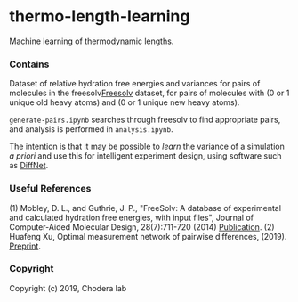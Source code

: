 thermo-length-learning
==============================

Machine learning of thermodynamic lengths.

### Contains

Dataset of relative hydration free energies and variances for pairs of molecules in the freesolv[Freesolv](https://github.com/MobleyLab/FreeSolv) dataset, for pairs of molecules with (0 or 1 unique old heavy atoms) and (0 or 1 unique new heavy atoms).

`generate-pairs.ipynb` searches through freesolv to find appropriate pairs, and analysis is performed in `analysis.ipynb`.

The intention is that it may be possible to _learn_ the variance of a simulation _a priori_ and use this for intelligent experiment design, using software such as [DiffNet](https://github.com/forcefield/DiffNet). 

### Useful References

(1) Mobley, D. L., and Guthrie, J. P., "FreeSolv: A database of experimental and calculated hydration free energies, with input files", Journal of Computer-Aided Molecular Design, 28(7):711-720 (2014) [Publication](https://pubs.acs.org/doi/abs/10.1021/ct800409d).
(2) Huafeng Xu, Optimal measurement network of pairwise differences, (2019). [Preprint](https://arxiv.org/abs/1906.08599).
### Copyright

Copyright (c) 2019, Chodera lab


